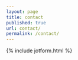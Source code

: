 ```yaml
---
layout: page
title: contact
published: true
url: contact/
permalink: /contact/
---
```


{% include jotform.html %}